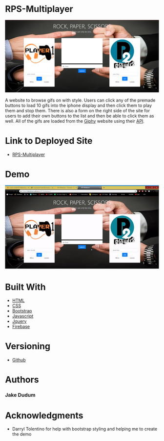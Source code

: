 # RPS-Multiplayer

![alt text](assets/images/deployed.png "RPS-Multiplayer")

A website to browse gifs on with style. Users can click any of the premade buttons to load 10 gifs into the iphone display and then click them to play them and stop them. There is also a form on the right side of the site for users to add their own buttons to the list and then be able to click them as well. All of the gifs are loaded from the [Giphy](https://giphy.com/) website using their [API](https://en.wikipedia.org/wiki/Application_programming_interface).

# Link to Deployed Site
- [RPS-Multiplayer](https://jakedudum.github.io/RPS-Multiplayer/)

# Demo

![alt text](assets/images/demo.gif "Website Demo")

# Built With
- [HTML](https://developer.mozilla.org/en-US/docs/Learn/HTML)
- [CSS](https://developer.mozilla.org/en-US/docs/Web/CSS)
- [Bootstrap](https://getbootstrap.com/)
- [Javascript](https://developer.mozilla.org/en-US/docs/Web/JavaScript)
- [Jquery](https://jquery.com/)
- [Firebase](https://firebase.google.com/)

# Versioning
- [Github](https://github.com/)

# Authors
### Jake Dudum

# Acknowledgments
- Darryl Tolentino for help with bootstrap styling and helping me to create the demo